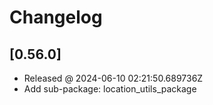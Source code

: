 # Changelog

## [0.56.0]

- Released @ 2024-06-10 02:21:50.689736Z
- Add sub-package: location_utils_package
